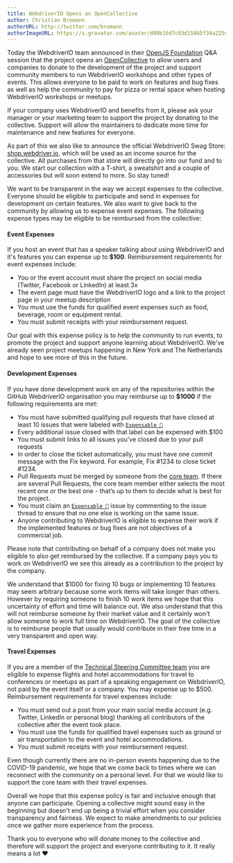 ```yaml
---
title: WebdriverIO Opens an OpenCollective
author: Christian Bromann
authorURL: http://twitter.com/bromann
authorImageURL: https://s.gravatar.com/avatar/d98b16d7c93d15865f34a225dd4b1254?s=80
---
```


Today the WebdriverIO team announced in their [OpenJS Foundation](https://openjsf.org/) Q&A session that the project opens an [OpenCollective](https://opencollective.com/webdriverio) to allow users and companies to donate to the development of the project and support community members to run WebdriverIO workshops and other types of events. This allows everyone to be paid to work on features and bug fixes as well as help the community to pay for pizza or rental space when hosting WebdriverIO workshops or meetups.

If your company uses WebdriverIO and benefits from it, please ask your manager or your marketing team to support the project by donating to the collective. Support will allow the maintainers to dedicate more time for maintenance and new features for everyone.

As part of this we also like to announce the official WebdriverIO Swag Store: [shop.webdriver.io](http://shop.webdriver.io), which will be used as an income source for the collective. All purchases from that store will directly go into our fund and to you. We start our collection with a T-shirt, a sweatshirt and a couple of accessories but will soon extend to more. So stay tuned!

We want to be transparent in the way we accept expenses to the collective. Everyone should be eligible to participate and send in expenses for development on certain features. We also want to give back to the community by allowing us to expense event expenses. The following expense types may be eligible to be reimbursed from the collective:

#### Event Expenses

If you host an event that has a speaker talking about using WebdriverIO and it's features you can expense up to __$100__. Reimbursement requirements for event expenses include:

- You or the event account must share the project on social media (Twitter, Facebook or LinkedIn) at least 3x
- The event page must have the WebdriverIO logo and a link to the project page in your meetup description
- You must use the funds for qualified event expenses such as food, beverage, room or equipment rental.
- You must submit receipts with your reimbursement request.

Our goal with this expense policy is to help the community to run events, to promote the project and support anyone learning about WebdriverIO. We've already seen project meetups happening in New York and The Netherlands and hope to see more of this in the future.

#### Development Expenses

If you have done development work on any of the repositories within the GitHub WebdriverIO organisation you may reimburse up to __$1000__ if the following requirements are met:

- You must have submitted qualifying pull requests that have closed at least 10 issues that were labeled with [`Expensable 💸`](https://github.com/webdriverio/webdriverio/labels/Expensable%20%F0%9F%92%B8)
- Every additional issue closed with that label can be expensed with $100
- You must submit links to all issues you’ve closed due to your pull requests
- In order to close the ticket automatically, you must have one commit message with the Fix keyword. For example, Fix #1234 to close ticket #1234.
- Pull Requests must be merged by someone from the [core team](https://github.com/webdriverio/webdriverio/blob/main/AUTHORS.md#tsc-technical-steering-committee). If there are several Pull Requests, the core team member either selects the most recent one or the best one - that’s up to them to decide what is best for the project.
- You must claim an [`Expensable 💸`](https://github.com/webdriverio/webdriverio/labels/Expensable%20%F0%9F%92%B8) issue by commenting to the issue thread to ensure that no one else is working on the same issue.
- Anyone contributing to WebdriverIO is eligible to expense their work if the implemented features or bug fixes are not objectives of a commercial job.

Please note that contributing on behalf of a company does not make you eligible to also get reimbursed by the collective. If a company pays you to work on WebdriverIO we see this already as a contribution to the project by the company.

We understand that $1000 for fixing 10 bugs or implementing 10 features may seem arbitrary because some work items will take longer than others. However by requiring someone to finish 10 work items we hope that this uncertainty of effort and time will balance out. We also understand that this will not reimburse someone by their market value and it certainly won't allow someone to work full time on WebdriverIO. The goal of the collective is to reimburse people that usually would contribute in their free time in a very transparent and open way.

#### Travel Expenses

If you are a member of the [Technical Steering Committee team](https://github.com/webdriverio/webdriverio/blob/main/AUTHORS.md#tsc-technical-steering-committee) you are eligible to expense flights and hotel accommodations for travel to conferences or meetups as part of a speaking engagement on WebdriverIO, not paid by the event itself or a company. You may expense up to $500. Reimbursement requirements for travel expenses include:

- You must send out a post from your main social media account (e.g. Twitter, LinkedIn or personal blog) thanking all contributors of the collective after the event took place.
- You must use the funds for qualified travel expenses such as ground or air transportation to the event and hotel accommodations.
- You must submit receipts with your reimbursement request.

Even though currently there are no in-person events happening due to the COVID-19 pandemic, we hope that we come back to times where we can reconnect with the community on a personal level. For that we would like to support the core team with their travel expenses.

Overall we hope that this expense policy is fair and inclusive enough that anyone can participate. Opening a collective might sound easy in the beginning but doesn't end up being a trivial effort when you consider transparency and fairness. We expect to make amendments to our policies once we gather more experience from the process.

Thank you to everyone who will donate money to the collective and therefore will support the project and everyone contributing to it. It really means a lot ❤️


